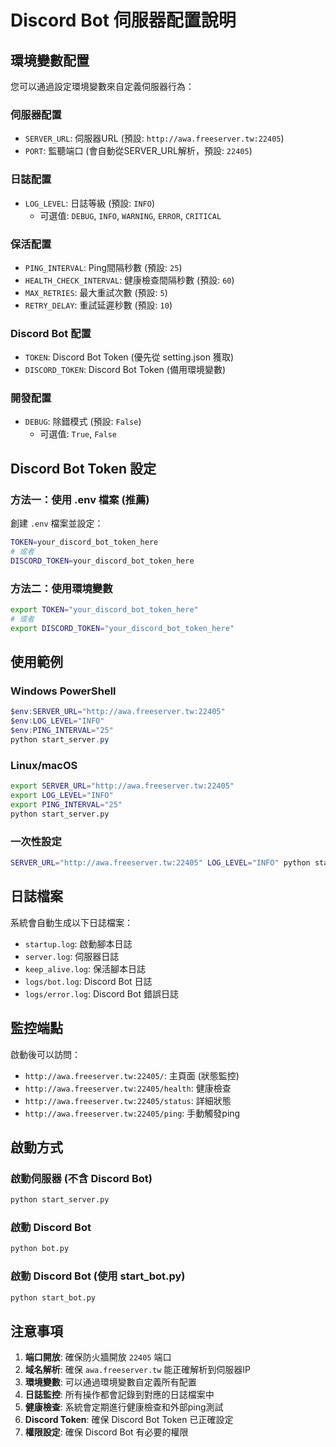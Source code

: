 # Discord Bot 伺服器配置說明

## 環境變數配置

您可以通過設定環境變數來自定義伺服器行為：

### 伺服器配置
- `SERVER_URL`: 伺服器URL (預設: `http://awa.freeserver.tw:22405`)
- `PORT`: 監聽端口 (會自動從SERVER_URL解析，預設: `22405`)

### 日誌配置
- `LOG_LEVEL`: 日誌等級 (預設: `INFO`)
  - 可選值: `DEBUG`, `INFO`, `WARNING`, `ERROR`, `CRITICAL`

### 保活配置
- `PING_INTERVAL`: Ping間隔秒數 (預設: `25`)
- `HEALTH_CHECK_INTERVAL`: 健康檢查間隔秒數 (預設: `60`)
- `MAX_RETRIES`: 最大重試次數 (預設: `5`)
- `RETRY_DELAY`: 重試延遲秒數 (預設: `10`)

### Discord Bot 配置
- `TOKEN`: Discord Bot Token (優先從 setting.json 獲取)
- `DISCORD_TOKEN`: Discord Bot Token (備用環境變數)

### 開發配置
- `DEBUG`: 除錯模式 (預設: `False`)
  - 可選值: `True`, `False`

## Discord Bot Token 設定

### 方法一：使用 .env 檔案 (推薦)
創建 `.env` 檔案並設定：
```bash
TOKEN=your_discord_bot_token_here
# 或者
DISCORD_TOKEN=your_discord_bot_token_here
```

### 方法二：使用環境變數
```bash
export TOKEN="your_discord_bot_token_here"
# 或者
export DISCORD_TOKEN="your_discord_bot_token_here"
```

## 使用範例

### Windows PowerShell
```powershell
$env:SERVER_URL="http://awa.freeserver.tw:22405"
$env:LOG_LEVEL="INFO"
$env:PING_INTERVAL="25"
python start_server.py
```

### Linux/macOS
```bash
export SERVER_URL="http://awa.freeserver.tw:22405"
export LOG_LEVEL="INFO"
export PING_INTERVAL="25"
python start_server.py
```

### 一次性設定
```bash
SERVER_URL="http://awa.freeserver.tw:22405" LOG_LEVEL="INFO" python start_server.py
```

## 日誌檔案

系統會自動生成以下日誌檔案：
- `startup.log`: 啟動腳本日誌
- `server.log`: 伺服器日誌
- `keep_alive.log`: 保活腳本日誌
- `logs/bot.log`: Discord Bot 日誌
- `logs/error.log`: Discord Bot 錯誤日誌

## 監控端點

啟動後可以訪問：
- `http://awa.freeserver.tw:22405/`: 主頁面 (狀態監控)
- `http://awa.freeserver.tw:22405/health`: 健康檢查
- `http://awa.freeserver.tw:22405/status`: 詳細狀態
- `http://awa.freeserver.tw:22405/ping`: 手動觸發ping

## 啟動方式

### 啟動伺服器 (不含 Discord Bot)
```bash
python start_server.py
```

### 啟動 Discord Bot
```bash
python bot.py
```

### 啟動 Discord Bot (使用 start_bot.py)
```bash
python start_bot.py
```

## 注意事項

1. **端口開放**: 確保防火牆開放 `22405` 端口
2. **域名解析**: 確保 `awa.freeserver.tw` 能正確解析到伺服器IP
3. **環境變數**: 可以通過環境變數自定義所有配置
4. **日誌監控**: 所有操作都會記錄到對應的日誌檔案中
5. **健康檢查**: 系統會定期進行健康檢查和外部ping測試
6. **Discord Token**: 確保 Discord Bot Token 已正確設定
7. **權限設定**: 確保 Discord Bot 有必要的權限 